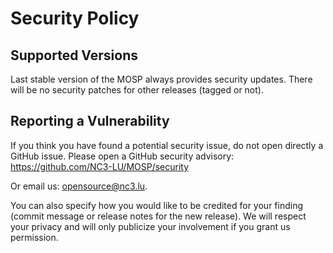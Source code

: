 # Security Policy

## Supported Versions

Last stable version of the MOSP always provides security updates.
There will be no security patches for other releases (tagged or not).

## Reporting a Vulnerability

If you think you have found a potential security issue, do not open
directly a GitHub issue.
Please open a GitHub security advisory:
https://github.com/NC3-LU/MOSP/security

Or email us:
[opensource@nc3.lu](mailto:opensource@nc3.lu).

You can also specify how you would like to be credited for your finding
(commit message or release notes for the new release). We will
respect your privacy and will only publicize your involvement if you
grant us permission.

